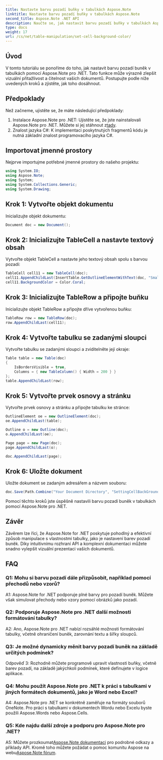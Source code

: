 ```yaml
---
title: Nastavte barvu pozadí buňky v tabulkách Aspose.Note
linktitle: Nastavte barvu pozadí buňky v tabulkách Aspose.Note
second_title: Aspose.Note .NET API
description: Naučte se, jak nastavit barvu pozadí buňky v tabulkách Aspose.Note pomocí podrobného průvodce. Vylepšete vizuály dokumentů bez námahy.
type: docs
weight: 17
url: /cs/net/table-manipulation/set-cell-background-color/
---
```

## Úvod

V tomto tutoriálu se ponoříme do toho, jak nastavit barvu pozadí buněk v tabulkách pomocí Aspose.Note pro .NET. Tato funkce může výrazně zlepšit vizuální přitažlivost a čitelnost vašich dokumentů. Postupujte podle níže uvedených kroků a zjistěte, jak toho dosáhnout.

## Předpoklady

Než začneme, ujistěte se, že máte následující předpoklady:

1.  Instalace Aspose.Note pro .NET: Ujistěte se, že jste nainstalovali Aspose.Note pro .NET. Můžete si jej stáhnout z[tady](https://releases.aspose.com/note/net/).
2. Znalost jazyka C#: K implementaci poskytnutých fragmentů kódu je nutná základní znalost programovacího jazyka C#.

## Importovat jmenné prostory

Nejprve importujme potřebné jmenné prostory do našeho projektu:

```csharp
using System.IO;
using Aspose.Note;
using System;
using System.Collections.Generic;
using System.Drawing;
```

## Krok 1: Vytvořte objekt dokumentu

Inicializujte objekt dokumentu:

```csharp
Document doc = new Document();
```

## Krok 2: Inicializujte TableCell a nastavte textový obsah

Vytvořte objekt TableCell a nastavte jeho textový obsah spolu s barvou pozadí:

```csharp
TableCell cell11 = new TableCell(doc);
cell11.AppendChildLast(InsertTable.GetOutlineElementWithText(doc, "Small text"));
cell11.BackgroundColor = Color.Coral;
```

## Krok 3: Inicializujte TableRow a připojte buňku

Inicializujte objekt TableRow a připojte dříve vytvořenou buňku:

```csharp
TableRow row = new TableRow(doc);
row.AppendChildLast(cell11);
```

## Krok 4: Vytvořte tabulku se zadanými sloupci

Vytvořte tabulku se zadanými sloupci a zviditelněte její okraje:

```csharp
Table table = new Table(doc)
{
    IsBordersVisible = true,
    Columns = { new TableColumn() { Width = 200 } }
};
table.AppendChildLast(row);
```

## Krok 5: Vytvořte prvek osnovy a stránku

Vytvořte prvek osnovy a stránku a připojte tabulku ke stránce:

```csharp
OutlineElement oe = new OutlineElement(doc);
oe.AppendChildLast(table);

Outline o = new Outline(doc);
o.AppendChildLast(oe);

Page page = new Page(doc);
page.AppendChildLast(o);

doc.AppendChildLast(page);
```

## Krok 6: Uložte dokument

Uložte dokument se zadaným adresářem a názvem souboru:

```csharp
doc.Save(Path.Combine("Your Document Directory", "SettingCellBackGroundColor.pdf"));
```

Pomocí těchto kroků jste úspěšně nastavili barvu pozadí buněk v tabulkách pomocí Aspose.Note pro .NET.

## Závěr

Závěrem lze říci, že Aspose.Note for .NET poskytuje pohodlný a efektivní způsob manipulace s vlastnostmi tabulky, jako je nastavení barev pozadí buněk. Díky intuitivnímu rozhraní API a komplexní dokumentaci můžete snadno vylepšit vizuální prezentaci vašich dokumentů.

## FAQ

### Q1: Mohu si barvu pozadí dále přizpůsobit, například pomocí přechodů nebo vzorů?

A1: Aspose.Note for .NET podporuje plné barvy pro pozadí buněk. Můžete však simulovat přechody nebo vzory pomocí obrázků jako pozadí.

### Q2: Podporuje Aspose.Note pro .NET další možnosti formátování tabulky?

A2: Ano, Aspose.Note pro .NET nabízí rozsáhlé možnosti formátování tabulky, včetně ohraničení buněk, zarovnání textu a šířky sloupců.

### Q3: Je možné dynamicky měnit barvy pozadí buněk na základě určitých podmínek?

Odpověď 3: Rozhodně můžete programově upravit vlastnosti buňky, včetně barev pozadí, na základě jakýchkoli podmínek, které definujete v logice aplikace.

### Q4: Mohu použít Aspose.Note pro .NET k práci s tabulkami v jiných formátech dokumentů, jako je Word nebo Excel?

A4: Aspose.Note pro .NET se konkrétně zaměřuje na formáty souborů OneNote. Pro práci s tabulkami v dokumentech Wordu nebo Excelu byste použili Aspose.Words nebo Aspose.Cells.

### Q5: Kde najdu další zdroje a podporu pro Aspose.Note pro .NET?

 A5: Můžete prozkoumat[Aspose.Note dokumentaci](https://reference.aspose.com/note/net/) pro podrobné odkazy a příklady API. Kromě toho můžete požádat o pomoc komunitu Aspose na webu[Aspose.Note fórum](https://forum.aspose.com/c/note/28).